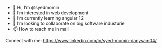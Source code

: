 - 👋 Hi, I’m @syedmomin
- 👀 I’m interested in web development
- 🌱 I’m currently learning angular 12
- 💞️ I’m looking to collaborate on big software industurie
- 📫 How to reach me in mail 

Connect with me:
https://www.linkedin.com/in/syed-momin-danysam04/

<!---
syedmomin/syedmomin is a ✨ special ✨ repository because its `README.md` (this file) appears on your GitHub profile.
You can click the Preview link to take a look at your changes.
--->
